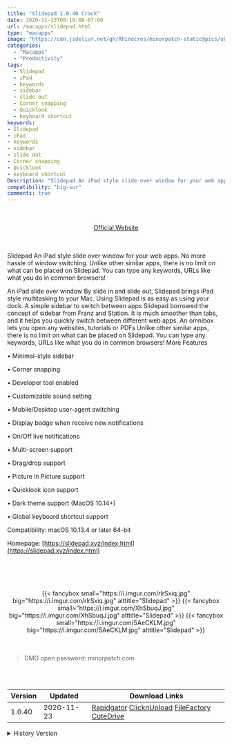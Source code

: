 ```yaml
---
title: "Slidepad 1.0.40 Crack"
date: 2020-11-23T00:19:08-07:00
url: /macapps/slidepad.html
type: "macapps"
image: "https://cdn.jsdelivr.net/gh/Rhinocros/minorpatch-static@pics/uPic/Cgym4r.png"
categories:
  - "Macapps"
  - "Productivity"
tags:
  - Slidepad
  - iPad
  - keywords
  - sidebar
  - slide out
  - Corner snapping
  - Quicklook
  - keyboard shortcut
keywords:
- Slidepad
- iPad
- keywords
- sidebar
- slide out
- Corner snapping
- Quicklook
- keyboard shortcut
Description: "Slidepad An iPad style slide over window for your web apps. No more hassle of window switching. Unlike other similar apps, there is no limit on what can be placed on Slidepad"
compatibility: "big-sur"
comments: true
---
```


<br/>
<br/>
<center>
<a href="https://slidepad.xyz/index.html" target="blank"><div class="border border-blue-500 rounded-lg transition duration-500 
    ease-in-out w-48 text-lg text-blue-500 text-center px-2 hover:bg-blue-500 hover:text-white">
  Official Website 
</div></a>
</center>
<br/>
<br/>

Slidepad An iPad style slide over window for your web apps. No more hassle of window switching. Unlike other similar apps, there is no limit on what can be placed on Slidepad. You can type any keywords, URLs like what you do in common browsers!

An iPad slide over window By slide in and slide out, Slidepad brings iPad style multitasking to your Mac. Using Slidepad is as easy as using your dock. A simple sidebar to switch between apps Slidepad borrowed the concept of sidebar from Franz and Station. It is much smoother than tabs, and it helps you quickly switch between different web apps. An omnibox lets you open any websites, tutorials or PDFs Unlike other similar apps, there is no limit on what can be placed on Slidepad. You can type any keywords, URLs like what you do in common browsers! More Features

•    Minimal-style sidebar

•    Corner snapping

•    Developer tool enabled

•    Customizable sound setting

•    Mobile/Desktop user-agent switching

•    Display badge when receive new notifications

•    On/Off live notifications

•    Multi-screen support

•    Drag/drop support

•    Picture in Picture support

•    Quicklook icon support

•    Dark theme support (MacOS 10.14+)

•    Global keyboard shortcut support



Compatibility: macOS 10.13.4 or later 64-bit

Homepage: [https://slidepad.xyz/index.html](https://slidepad.xyz/index.html)

<br/>
<br/>
<script async src="https://pagead2.googlesyndication.com/pagead/js/adsbygoogle.js"></script>
<ins class="adsbygoogle"
     style="display:block; text-align:center;"
     data-ad-layout="in-article"
     data-ad-format="fluid"
     data-ad-client="ca-pub-8746275014476192"
     data-ad-slot="5144997159"></ins>
<script>
     (adsbygoogle = window.adsbygoogle || []).push({});
</script>
<br/>
<br/>


<center>

<div class="w-full grid grid-cols-3 flex gap-2">
{{< fancybox small="https://i.imgur.com/rlrSxiq.jpg" big="https://i.imgur.com/rlrSxiq.jpg" alttitle="Slidepad" >}}
{{< fancybox small="https://i.imgur.com/XhSbuqJ.jpg" big="https://i.imgur.com/XhSbuqJ.jpg" alttitle="Slidepad" >}}
{{< fancybox small="https://i.imgur.com/5AeCKLM.jpg" big="https://i.imgur.com/5AeCKLM.jpg" alttitle="Slidepad" >}}
</div>

</center>

<br/>
<br/>


> DMG open password: minorpatch.com

<br/>

<br/>
<div id="history_version" class="history_version">

| Version | Updated | Download Links |
| ---- | ---- | ---- |
| 1.0.40 | 2020-11-23 | [Rapidgator](https://ouo.io/rK5lpw)   [ClicknUpload](https://ouo.io/v7VTOr)   [FileFactory](https://ouo.io/8V0wci)   [CuteDrive](https://ouo.io/4Bxb16T) |
<details>
<summary>History Version</summary>

| Version | Updated | Download Links |
| ---- | ---- | ---- |
| 1.0.39 | 2020-11-10 | [Rapidgator](https://ouo.io/ZRKRpy)   [ClicknUpload](https://ouo.io/qhKFVj)   [FileFactory](https://ouo.io/GrZ7Y9)   [CuteDrive](https://ouo.io/6TnmXh) |
| 1.0.38 | 2020-11-04 | [Rapidgator](https://ouo.io/568Oq2)   [ClicknUpload](https://ouo.io/Kl5LxIu)   [FileFactory](https://ouo.io/yDCda2)   [CuteDrive](https://ouo.io/vA15kR) |
| 1.0.37 | 2020-10-31 | [Rapidgator](https://ouo.io/qJL23o)   [ClicknUpload](https://ouo.io/bUdC6S)   [FileFactory](https://ouo.io/FGAnGNh)   [CuteDrive](https://ouo.io/ix6OcQ) |
| 1.0.36 | 2020-09-15 | [UsersCloud](https://ouo.io/e312mf9)   [ClicknUpload](https://ouo.io/PcDTmw)   [FileFactory](https://ouo.io/3WmNUV)   [CuteDrive](https://ouo.io/Ycys5tw) |
| 1.0.35 | 2020-09-06 | [UsersCloud](https://ouo.io/dY4Gzzk)   [ClicknUpload](https://ouo.io/l0MBQqu)   [FileFactory](https://ouo.io/tpOjxF)   [CuteDrive](https://ouo.io/3sVoyW) |
| 1.0.34 | 2020-07-25 | [UsersCloud](https://ouo.io/0anKSm)   [ClicknUpload](https://ouo.io/gbqi2GM)   [FileFactory](https://ouo.io/IWgDm6)   [CuteDrive](https://ouo.io/oW30LL) |
| 1.0.33 | 2020-06-26 | [UsersCloud](https://ouo.io/ZOmqXS)   [ClicknUpload](https://ouo.io/ESq0le)   [FileFactory](https://ouo.io/yDo5GNB)   [CuteDrive](https://ouo.io/6B01Ff) |
| 1.0.31 | 2020-05-16 | [UsersCloud](https://ouo.io/ORctRP)   [ClicknUpload](https://ouo.io/OK1lpC)   [FileFactory](https://ouo.io/9Q5QS0)   [CuteDrive](https://ouo.io/MxGHkAK) |
| 1.0.30 | 2020-05-08 | [UsersCloud](https://ouo.io/wgx2Y5)   [ClicknUpload](https://ouo.io/Y1x2khy)   [FileFactory](https://ouo.io/orzrhO)   [CuteDrive](https://ouo.io/coMCS3) |
| 1.0.28 | 2020-03-22 | [UsersCloud](https://ouo.io/r4Ddzd)   [ClicknUpload](https://ouo.io/00p9Dn)   [FileFactory](https://ouo.io/07NkPDA)   [CuteDrive](https://ouo.io/Cz4h7N) |
| 1.0.27 | 2020-03-19 | [UsersCloud](https://ouo.io/ZrKZA2R)   [ClicknUpload](https://ouo.io/W3kgmW)   [FileFactory](https://ouo.io/Q1hG0eL)   [CuteDrive](https://ouo.io/cR24OXK) |
</details>

</div>
